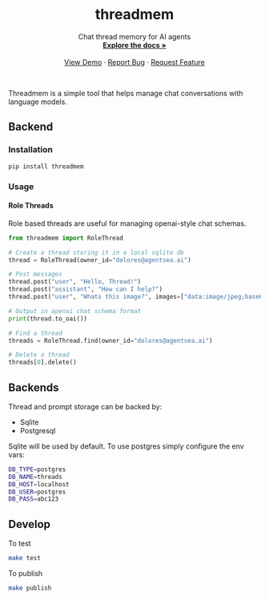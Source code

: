 <!-- PROJECT LOGO -->
<br />
<p align="center">
  <!-- <a href="https://github.com/agentsea/skillpacks">
    <img src="https://project-logo.png" alt="Logo" width="80">
  </a> -->

  <h1 align="center">threadmem</h1>

  <p align="center">
    Chat thread memory for AI agents
    <br />
    <a href="https://github.com/agentsea/threadmem"><strong>Explore the docs »</strong></a>
    <br />
    <br />
    <a href="https://github.com/agentsea/threadmem">View Demo</a>
    ·
    <a href="https://github.com/agentsea/threadmem/issues">Report Bug</a>
    ·
    <a href="https://github.com/agentsea/threadmem/issues">Request Feature</a>
  </p>
  <br>
</p>

Threadmem is a simple tool that helps manage chat conversations with language models.

## Backend

### Installation

```
pip install threadmem
```

### Usage

#### Role Threads

Role based threads are useful for managing openai-style chat schemas.

```python
from threadmem import RoleThread

# Create a thread storing it in a local sqlite db
thread = RoleThread(owner_id="dolores@agentsea.ai")

# Post messages
thread.post("user", "Hello, Thread!")
thread.post("assistant", "How can I help?")
thread.post("user", "Whats this image?", images=["data:image/jpeg;base64,..."])

# Output in openai chat schema format
print(thread.to_oai())

# Find a thread
threads = RoleThread.find(owner_id="dolores@agentsea.ai")

# Delete a thread
threads[0].delete()
```

## Backends

Thread and prompt storage can be backed by:

- Sqlite
- Postgresql

Sqlite will be used by default. To use postgres simply configure the env vars:

```sh
DB_TYPE=postgres
DB_NAME=threads
DB_HOST=localhost
DB_USER=postgres
DB_PASS=abc123
```

## Develop

To test

```sh
make test
```

To publish

```sh
make publish
```
